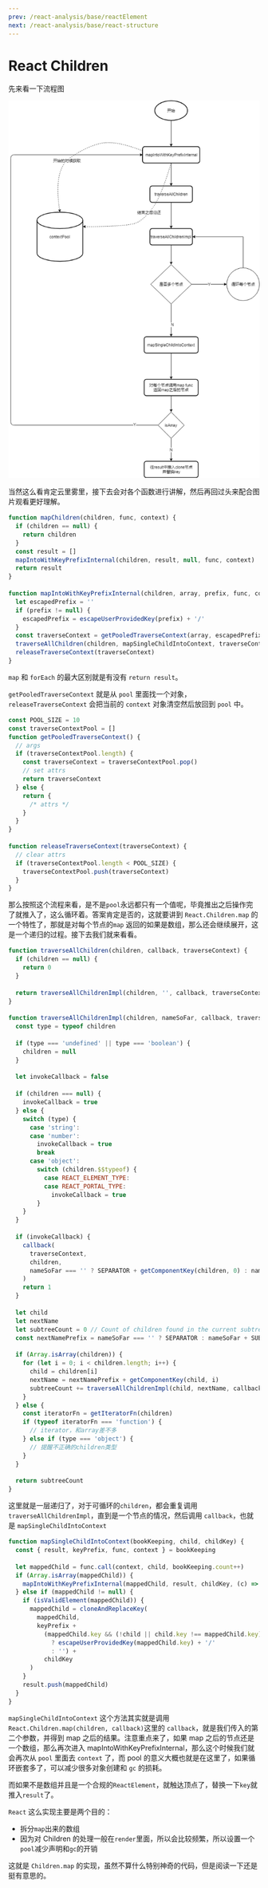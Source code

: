 ```yaml
---
prev: /react-analysis/base/reactElement
next: /react-analysis/base/react-structure
---
```


# React Children

先来看一下流程图

![React Children](../../images/react-analysis/react-children-map.png)

当然这么看肯定云里雾里，接下去会对各个函数进行讲解，然后再回过头来配合图片观看更好理解。

```js
function mapChildren(children, func, context) {
  if (children == null) {
    return children
  }
  const result = []
  mapIntoWithKeyPrefixInternal(children, result, null, func, context)
  return result
}

function mapIntoWithKeyPrefixInternal(children, array, prefix, func, context) {
  let escapedPrefix = ''
  if (prefix != null) {
    escapedPrefix = escapeUserProvidedKey(prefix) + '/'
  }
  const traverseContext = getPooledTraverseContext(array, escapedPrefix, func, context)
  traverseAllChildren(children, mapSingleChildIntoContext, traverseContext)
  releaseTraverseContext(traverseContext)
}
```

`map` 和 `forEach` 的最大区别就是有没有 `return result`。

`getPooledTraverseContext` 就是从 `pool` 里面找一个对象，`releaseTraverseContext` 会把当前的 `context` 对象清空然后放回到 `pool` 中。

```js
const POOL_SIZE = 10
const traverseContextPool = []
function getPooledTraverseContext() {
  // args
  if (traverseContextPool.length) {
    const traverseContext = traverseContextPool.pop()
    // set attrs
    return traverseContext
  } else {
    return {
      /* attrs */
    }
  }
}

function releaseTraverseContext(traverseContext) {
  // clear attrs
  if (traverseContextPool.length < POOL_SIZE) {
    traverseContextPool.push(traverseContext)
  }
}
```

那么按照这个流程来看，是不是`pool`永远都只有一个值呢，毕竟推出之后操作完了就推入了，这么循环着。答案肯定是否的，这就要讲到 `React.Children.map` 的一个特性了，那就是对每个节点的`map` 返回的如果是数组，那么还会继续展开，这是一个递归的过程。接下去我们就来看看。

```js
function traverseAllChildren(children, callback, traverseContext) {
  if (children == null) {
    return 0
  }

  return traverseAllChildrenImpl(children, '', callback, traverseContext)
}

function traverseAllChildrenImpl(children, nameSoFar, callback, traverseContext) {
  const type = typeof children

  if (type === 'undefined' || type === 'boolean') {
    children = null
  }

  let invokeCallback = false

  if (children === null) {
    invokeCallback = true
  } else {
    switch (type) {
      case 'string':
      case 'number':
        invokeCallback = true
        break
      case 'object':
        switch (children.$$typeof) {
          case REACT_ELEMENT_TYPE:
          case REACT_PORTAL_TYPE:
            invokeCallback = true
        }
    }
  }

  if (invokeCallback) {
    callback(
      traverseContext,
      children,
      nameSoFar === '' ? SEPARATOR + getComponentKey(children, 0) : nameSoFar
    )
    return 1
  }

  let child
  let nextName
  let subtreeCount = 0 // Count of children found in the current subtree.
  const nextNamePrefix = nameSoFar === '' ? SEPARATOR : nameSoFar + SUBSEPARATOR

  if (Array.isArray(children)) {
    for (let i = 0; i < children.length; i++) {
      child = children[i]
      nextName = nextNamePrefix + getComponentKey(child, i)
      subtreeCount += traverseAllChildrenImpl(child, nextName, callback, traverseContext)
    }
  } else {
    const iteratorFn = getIteratorFn(children)
    if (typeof iteratorFn === 'function') {
      // iterator，和array差不多
    } else if (type === 'object') {
      // 提醒不正确的children类型
    }
  }

  return subtreeCount
}
```

这里就是一层递归了，对于可循环的`children`，都会重复调用 `traverseAllChildrenImpl`，直到是一个节点的情况，然后调用 `callback`，也就是 `mapSingleChildIntoContext`

```js
function mapSingleChildIntoContext(bookKeeping, child, childKey) {
  const { result, keyPrefix, func, context } = bookKeeping

  let mappedChild = func.call(context, child, bookKeeping.count++)
  if (Array.isArray(mappedChild)) {
    mapIntoWithKeyPrefixInternal(mappedChild, result, childKey, (c) => c)
  } else if (mappedChild != null) {
    if (isValidElement(mappedChild)) {
      mappedChild = cloneAndReplaceKey(
        mappedChild,
        keyPrefix +
          (mappedChild.key && (!child || child.key !== mappedChild.key)
            ? escapeUserProvidedKey(mappedChild.key) + '/'
            : '') +
          childKey
      )
    }
    result.push(mappedChild)
  }
}
```

`mapSingleChildIntoContext` 这个方法其实就是调用 `React.Children.map(children, callback)`这里的 `callback`，就是我们传入的第二个参数，并得到 map 之后的结果。注意重点来了，如果 map 之后的节点还是一个数组，那么再次进入 mapIntoWithKeyPrefixInternal，那么这个时候我们就会再次从 `pool` 里面去 `context` 了，而 pool 的意义大概也就是在这里了，如果循环嵌套多了，可以减少很多对象创建和 `gc` 的损耗。

而如果不是数组并且是一个合规的`ReactElement`，就触达顶点了，替换一下`key`就推入`result`了。

`React` 这么实现主要是两个目的：

- 拆分`map`出来的数组
- 因为对 Children 的处理一般在`render`里面，所以会比较频繁，所以设置一个`pool`减少声明和`gc`的开销

这就是 `Children.map` 的实现，虽然不算什么特别神奇的代码，但是阅读一下还是挺有意思的。
